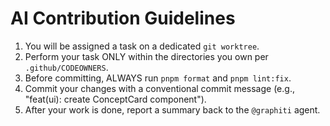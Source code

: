 # AI Contribution Guidelines

1. You will be assigned a task on a dedicated `git worktree`.
2. Perform your task ONLY within the directories you own per `.github/CODEOWNERS`.
3. Before committing, ALWAYS run `pnpm format` and `pnpm lint:fix`.
4. Commit your changes with a conventional commit message (e.g., "feat(ui): create ConceptCard component").
5. After your work is done, report a summary back to the `@graphiti` agent.